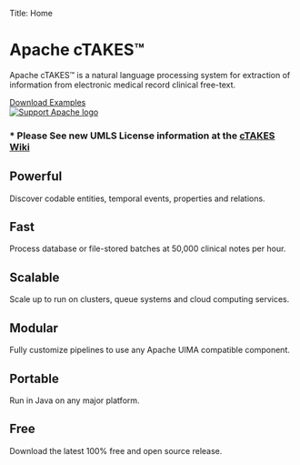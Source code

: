 Title: Home

<div class="container">
 <div class="row">
  <div class="col-md-11 jumbotron">
      <h1>Apache cTAKES&trade;</h1>
      <p>Apache cTAKES&trade; is a natural language processing system for extraction of information
         from electronic medical record clinical free-text.</p>
      <a href="downloads.cgi" class="btn btn-primary btn-lg">
         <span class="fa fa-download" aria-hidden="true"> </span> Download
      </a>
      <a href="examples.html" class="btn btn-info btn-lg">
         <span class="fa fa-book" aria-hidden="true"> </span> Examples
      </a>
  </div>
  <div class="col-md-1 ">
	  <a href="//www.apache.org/foundation/contributing.html"><img class="support-apache" alt="Support Apache logo"
      src="//www.apache.org/images/SupportApache-small.png"></a>
  </div>
 </div>
</div>

<div class="container">
   <div class="row">
      <h3>* <B>Please See new UMLS License information at the <a href="//cwiki.apache.org/confluence/display/CTAKES/cTAKES+4.0.0.1">cTAKES Wiki</a></B></h3>
   </div>
</div>

<!-- end row with center panel and right navigator -->

<div class="container main">
   <!-- ROW-->
   <div class="row">
      <div class="col-sm-6 col-md-4 description-container">
         <h2>Powerful</h2>
         <span class="fa-stack fa-3x">
          <span class="fa fa-bolt fa-stack-1x mid-icon"></span>
          <span class="fa fa-circle-thin fa-stack-2x fa-inverse"></span>
        </span>
         <p>Discover codable entities, temporal events, properties and relations.</p>
      </div>
      <div class="col-sm-6 col-md-4 description-container">
         <h2>Fast</h2>
         <span class="fa-stack fa-3x">
          <span class="fa fa-clock-o fa-stack-1x mid-icon"></span>
          <span class="fa fa-circle-thin fa-stack-2x"></span>
        </span>
         <p>Process database or file-stored batches at 50,000 clinical notes per hour.</p>
      </div>
      <div class="col-sm-6 col-md-4 description-container">
         <h2>Scalable</h2>
        <span class="fa-stack fa-3x">
          <span class="fa fa-arrow-up fa-stack-1x mid-icon"></span>
          <span class="fa fa-circle-thin fa-stack-2x"></span>
        </span>
         <p>Scale up to run on clusters, queue systems and cloud computing services.</p>
      </div>
      <div class="col-sm-6 col-md-4 description-container">
         <h2>Modular</h2>
        <span class="fa-stack fa-3x">
          <span class="fa fa-gear fa-stack-1x mid-icon"></span>
          <span class="fa fa-circle-thin fa-stack-2x"></span>
        </span>
         <p>Fully customize pipelines to use any Apache UIMA compatible component. </p>
      </div>
      <div class="col-sm-6 col-md-4 description-container">
         <h2>Portable</h2>
          <span class="fa-stack fa-3x">
          <span class="fa fa-check fa-stack-1x mid-icon"></span>
          <span class="fa fa-circle-thin fa-stack-2x"></span>
        </span>
         <p>Run in Java on any major platform.</p>
      </div>
      <div class="col-sm-6 col-md-4 description-container">
         <h2>Free</h2>
         <span class="fa-stack fa-3x">
          <span class="fa fa-dollar fa-stack-1x mid-icon"></span>
          <span class="fa fa-ban fa-stack-2x"></span>
        </span>
         <p>Download the latest 100% free and open source release. </p>
      </div>
   </div>
   <!-- end row -->
</div>
<!-- end main div -->